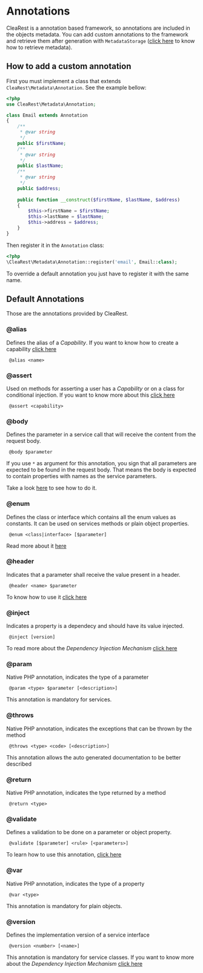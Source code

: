 # Annotations

CleaRest is a annotation based framework, so annotations are included in the objects metadata.
You can add custom annotations to the framework and retrieve them after generation with `MetadataStorage`
([click here](metadata.md#loading-metadata) to know how to retrieve metadata).

## How to add a custom annotation

First you must implement a class that extends `CleaRest\Metadata\Annotation`.
See the example bellow:
```php
<?php
use CleaRest\Metadata\Annotation;

class Email extends Annotation
{
    /**
     * @var string
     */
    public $firstName;
    /**
     * @var string
     */
    public $lastName;
    /**
     * @var string
     */
    public $address;
    
    public function __construct($firstName, $lastName, $address)
    {
        $this->firstName = $firstName;
        $this->lastName = $lastName;
        $this->address = $address;
    }
}
```

Then register it in the `Annotation` class:
```php
<?php
\CleaRest\Metadata\Annotation::register('email', Email::class);
```

To override a default annotation you just have to register it with the same name.

## Default Annotations

Those are the annotations provided by CleaRest.

### @alias

Defines the alias of a *Capability*.
If you want to know how to create a capability [click here](capabilities.md)
```
 @alias <name>
```

### @assert

Used on methods for asserting a user has a *Capability* or on a class for conditional injection.
If you want to know more about this [click here](capabilities.md)
```
 @assert <capability>
```

### @body

Defines the parameter in a service call that will receive the content from the request body.
```
 @body $parameter
```
If you use `*` as argument for this annotation, you sign that all parameters are expected to be found in the
request body. That means the body is expected to contain properties with names as the service parameters.

Take a look [here](objects.md#as-request-body) to see how to do it.

### @enum

Defines the class or interface which contains all the enum values as constants.
It can be used on services methods or plain object properties.
```
 @enum <class|interface> [$parameter]
```
Read more about it [here](validations.md#enum-annotation)

### @header

Indicates that a parameter shall receive the value present in a header.
```
 @header <name> $parameter
```
To know how to use it [click here](other-features.md#header-annotation)

### @inject

Indicates a property is a dependecy and should have its value injected.
```
 @inject [version]
```
To read more about the *Dependency Injection Mechanism* [click here](di.md)

### @param

Native PHP annotation, indicates the type of a parameter
```
 @param <type> $parameter [<description>]
```
This annotation is mandatory for services.

### @throws

Native PHP annotation, indicates the exceptions that can be thrown by the method
```
 @throws <type> <code> [<description>]
```
This annotation allows the auto generated documentation to be better described

### @return

Native PHP annotation, indicates the type returned by a method
```
 @return <type>
```

### @validate

Defines a validation to be done on a parameter or object property.
```
 @validate [$parameter] <rule> [<parameters>]
```
To learn how to use this annotation, [click here](validations.md)

### @var

Native PHP annotation, indicates the type of a property
```
 @var <type>
```
This annotation is mandatory for plain objects.

### @version

Defines the implementation version of a service interface
```
 @version <number> [<name>]
```
This annotation is mandatory for service classes.
If you want to know more about the *Dependency Injection Mechanism* [click here](di.md)